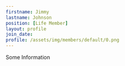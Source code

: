 ```yaml
---
firstname: Jimmy
lastname: Johnson
position: [Life Member]
layout: profile
join_date:
profile: /assets/img/members/default/0.png
---
```

Some Information